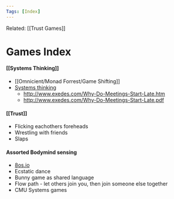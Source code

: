 ```yaml
---
Tags: [Index]
---
```

Related: [[Trust Games]]

# Games Index

#### [[Systems Thinking]]
- [[Omnicient/Monad Forrest/Game Shifting]]
- [Systems thinking](https://www.albany.edu/cpr/gf/resources/Systems-Thinking-Exercises.htm)
    - http://www.exedes.com/Why-Do-Meetings-Start-Late.htm
    - http://www.exedes.com/Why-Do-Meetings-Start-Late.pdf

#### [[Trust]]
- Flicking eachothers foreheads
- Wrestling with friends
- Slaps


#### Assorted Bodymind sensing 
- [8os.io](8os.io)
- Ecstatic dance
- Bunny game as shared language
- Flow path - let others join you, then join someone else together
- CMU Systems games